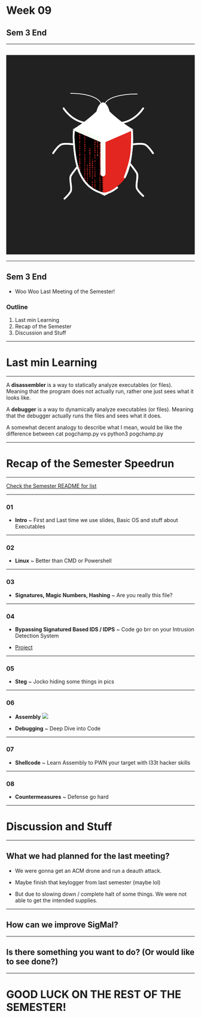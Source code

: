 # Week 09
## Sem 3 End
 
---
##
##
![](https://raw.githubusercontent.com/AOrps/SigMal/master/educational-material/sem3/img/sem3-beetle.jpg)
<!-- Beetle should change by sem -->
---
## Sem 3 End
* Woo Woo Last Meeting of the Semester!

### Outline
1. Last min Learning
1. Recap of the Semester 
1. Discussion and Stuff

---
# Last min Learning
---
A **disassembler** is a way to statically analyze executables (or files). Meaning that the program does not actually run, rather one just sees what it looks like. 

A **debugger** is a way to dynamically analyze executables (or files). Meaning that the debugger actually runs the files and sees what it does. 

A somewhat decent analogy to describe what I mean, would be like the difference between cat pogchamp.py vs  python3 pogchamp.py 
 
---
# Recap of the Semester Speedrun
---
<!-- Dream start playing your funky tune-->
[Check the Semester README for list](README.md)

---
### 01

* **Intro** ~ First and Last time we use slides, Basic OS and stuff about Executables

---
### 02

* **Linux** ~ Better than CMD or Powershell

---
### 03

* **Signatures, Magic Numbers, Hashing** ~ Are you really this file?

---
### 04

* **Bypassing Signatured Based IDS / IDPS** ~ Code go brr on your Intrusion Detection System 

* [Project](https://github.com/spade-as-in-ace/SignatureBasedIDS)

---
### 05

* **Steg** ~ Jocko hiding some things in pics

---
### 06

* **Assembly**
![](https://www.azquotes.com/picture-quotes/quote-if-you-wish-to-make-an-apple-pie-from-scratch-you-must-first-invent-the-universe-carl-sagan-25-67-95.jpg)

* **Debugging** ~ Deep Dive into Code

---
### 07

* **Shellcode** ~ Learn Assembly to PWN your target with l33t hacker skills

---
### 08

* **Countermeasures** ~ Defense go hard

---
# Discussion and Stuff
---
## What we had planned for the last meeting?
* We were gonna get an ACM drone and run a deauth attack.
* Maybe finish that keylogger from last semester (maybe lol)

* But due to slowing down / complete halt of some things. We were not able to get the intended supplies.
---
## How can we improve SigMal?

---
## Is there something you want to do? (Or would like to see done?)

---

# GOOD LUCK ON THE REST OF THE SEMESTER!